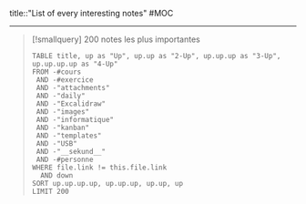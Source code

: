 title::"List of every interesting notes"
#MOC 

----

> [!smallquery] 200 notes les plus importantes
> ```dataview
> TABLE title, up as "Up", up.up as "2-Up", up.up.up as "3-Up", up.up.up.up as "4-Up"
> FROM -#cours
>  AND -#exercice
>  AND -"attachments"
>  AND -"daily"
>  AND -"Excalidraw"
>  AND -"images"
>  AND -"informatique"
>  AND -"kanban"
>  AND -"templates"
>  AND -"USB"
>  AND -"__sekund__"
>  AND -#personne
> WHERE file.link != this.file.link
>   AND down
> SORT up.up.up.up, up.up.up, up.up, up
> LIMIT 200
> ```

